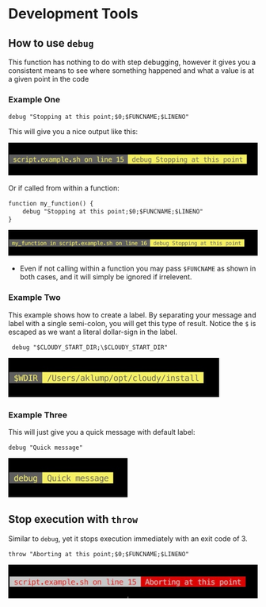 <!--
id: development
tags: usage
-->

# Development Tools

## How to use `debug`

This function has nothing to do with step debugging, however it gives you a consistent means to see where something happened and what a value is at a given point in the code

### Example One

    debug "Stopping at this point;$0;$FUNCNAME;$LINENO"

This will give you a nice output like this:

![Debug example 1](../../images/debug-1.jpg)

Or if called from within a function:

    function my_function() {
        debug "Stopping at this point;$0;$FUNCNAME;$LINENO"
    }

![Debug example 4](../../images/debug-4.jpg)

* Even if not calling within a function you may pass `$FUNCNAME` as shown in both cases, and it will simply be ignored if irrelevent.

### Example Two

This example shows how to create a label.  By separating your message and label with a single semi-colon, you will get this type of result.  Notice the `$` is escaped as we want a literal dollar-sign in the label.

     debug "$CLOUDY_START_DIR;\$CLOUDY_START_DIR"

![Debug example 2](../../images/debug-2.jpg)

### Example Three

This will just give you a quick message with default label:

    debug "Quick message"

![Debug example 3](../../images/debug-3.jpg)

## Stop execution with `throw`

Similar to `debug`, yet it stops execution immediately with an exit code of 3.

    throw "Aborting at this point;$0;$FUNCNAME;$LINENO"
    
![Throw example](../../images/throw.jpg)
